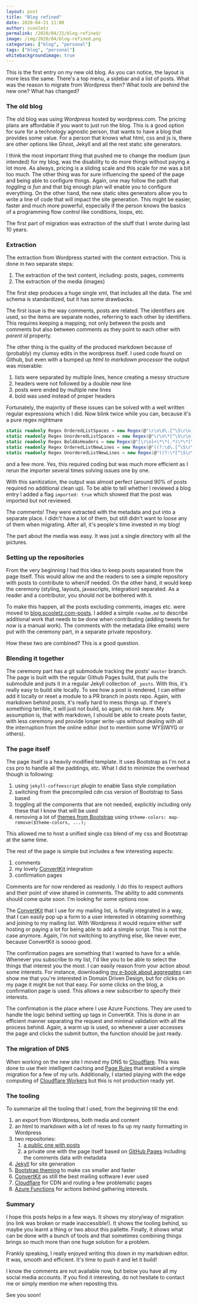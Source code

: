 ```yaml
---
layout: post
title: "Blog refined"
date: 2020-04-21 11:00
author: scooletz
permalink: /2020/04/21/blog-refined/
image: /img/2020/04/blog-refined.png
categories: ["blog", "personal"]
tags: ["blog", "personal"]
whitebackgroundimage: true
---
```


This is the first entry on my new old blog. As you can notice, the layout is more less the same. There's a top menu, a sidebar and a list of posts. What was the reason to migrate from Wordpress then? What tools are behind the new one? What has changed?

### The old blog

The old blog was using _Wordpress_ hosted by wordpress.com. The pricing plans are affordable if you want to just run the blog. This is a good option for sure for  a technology agnostic person, that wants to have a blog that provides some value. For a person that knows what html, css and js is, there are other options like Ghost, Jekyll and all the rest static site generators.

I think the most important thing that pushed me to change the medium (pun intended) for my blog, was the disability to do more things without paying a lot more. As always, pricing is a sliding scale and this scale for me was a bit too much. The other thing was for sure influencing the speed of the page and being able to configure things. Again, one may follow the path that _toggling is fun_ and that big enough plan will enable you to configure everything. On the other hand, the new static sites generators allow you to write a line of code that will impact the site generation. This might be easier, faster and much more powerful, especially if the person knows the basics of a programming flow control like conditions, loops, etc.

The first part of migration was extraction of the stuff that I wrote during last 10 years.

### Extraction

The extraction from Wordpress started with the content extraction. This is done in two separate steps:

1. The extraction of the text content, including: posts, pages, comments
1. The extraction of the media (images)

The first step produces a huge single xml, that includes all the data. The xml schema is standardized, but it has some drawbacks.

The first issue is the way comments, posts are related. The identifiers are used, so the items are separate nodes, referring to each other by identifiers. This requires keeping a mapping, not only between the posts and comments but also between comments as they point to each other with _parent id_ property.

The other thing is the quality of the produced markdown because of (probably) my clumsy edits in the wordpress itself. I used code found on Github, but even with a bumped up _html to markdown processor_ the output was miserable:

1. lists were separated by multiple lines, hence creating a messy structure
1. headers were not followed by a double new line
1. posts were ended by multiple new lines
1. bold was used instead of proper headers

Fortunately, the majority of these issues can be solved with a well written regular expressions which I did. Now blink twice while you can, because it's a pure regex nightmare

```csharp
static readonly Regex OrderedListSpaces = new Regex(@"\r\n\d\.[^\S\r\n]{1,3}", Flags);
static readonly Regex UnorderedListSpaces = new Regex(@"\r\n\*[^\S\r\n]{1,3}", Flags);
static readonly Regex BoldAsHeaders = new Regex(@"[\r\n]+\*\*(.*)\*\*[\r\n]+", Flags);
static readonly Regex OrderedListNewLines = new Regex(@"((?:\d\.[^\S\r\n].+[\r\n]+)+)", Flags);
static readonly Regex UnorderedListNewLines = new Regex(@"((?:\*[^\S\r\n].+[\r\n]+)+)", Flags);
```

and a few more. Yes, this required coding but was much more efficient as I rerun the importer several times solving issues one by one.

With this sanitization, the output was almost perfect (around 90% of posts required no additional clean up). To be able to tell whether I reviewed a blog entry I added a flag `imported: true` which showed that the post was imported but not reviewed.

The comments! They were extracted with the metadata and put into a separate place. I didn't have a lot of them, but still didn't want to loose any of them when migrating. After all, it's people's time invested in my blog!

The part about the media was easy. It was just a single directory with all the pictures.

### Setting up the repositories

From the very beginning I had this idea to keep posts separated from the page itself. This would allow me and the readers to see a simple repository with posts to contribute to when/if needed. On the other hand, it would keep the ceremony (styling, layouts, javascripts, integration) separated. As a reader and a contributor, you should not be bothered with it. 

To make this happen, all the posts excluding comments, images etc. were moved to [blog.scooletz.com-posts](https://github.com/Scooletz/blog.scooletz.com-posts). I added a simple `readme.md` to describe additional work that needs to be done when contributing (adding tweets for now is a manual work). The comments with the metadata (like emails) were put with the ceremony part, in a separate private repository.

How these two are combined? This is a good question.

### Blending it together

The ceremony part has a git submodule tracking the posts' `master` branch. The page is built with the regular Github Pages build, that pulls the submodule and puts it in a regular Jekyll collection of `_posts`. With this, it's really easy to build site locally. To see how a post is rendered, I  can either add it locally or reset a module to a PR branch in posts repo. Again, with markdown behind posts, it's really hard to mess things up. If there's something terrible, it will just not build, so again, no risk here. My assumption is, that with markdown, I should be able to create posts faster, with less ceremony and provide longer write-ups without dealing with all the interruption from the online editor (not to mention some WYSIWYG or others).

### The page itself

The page itself is a heavily modified template. It uses Bootstrap as I'm not a css pro to handle all the paddings, etc. What I did to minimize the overhead though is following:

1. using `jekyll-coffeescript` plugin to enable Sass style compilation
1. switching from the precompiled cdn css version of Bootstrap to Sass based
1. toggling all the components that are not needed, explicitly including only these that I know that will be used
1. removing a lot of [themes from Bootstrap](https://getbootstrap.com/docs/4.1/getting-started/theming/) using `$theme-colors: map-remove($theme-colors, ...);`

This allowed me to host a unified single css blend of my css and Bootstrap at the same time.

The rest of the page is simple but includes a few interesting aspects:

1. comments
1. my lovely [ConvertKit](https://app.convertkit.com/users/signup?plan=free-limited&lmref=aGwayg) integration
1. confirmation pages

Comments are for now rendered as readonly. I do this to respect authors and their point of view shared in comments. The ability to add comments should come quite soon. I'm looking for some options now.

The [ConvertKit](https://app.convertkit.com/users/signup?plan=free-limited&lmref=aGwayg) that I use for my mailing list, is finally integrated in a way, that I can easily pop up a form to a user interested in obtaining something and joining to my mailing list. With Wordpress it would require either self hosting or paying a lot for being able to add a simple script. This is not the case anymore. Again, I'm not switching to anything else, like never ever, because ConvertKit is soooo good.

The confirmation pages are something that I wanted to have for a while. Whenever you subscribe to my list, I'd like you to be able to select the things that interest you the most. I can easily reason from your action about some interests. For instance, downloading [my e-book about aggregates](https://masterofaggregates.com) can show me that you're interested in Domain Driven Design, but for clicks on my page it might be not that easy. For some clicks on the blog, a confirmation page is used. This allows a new subscriber to specify their interests.

The confirmation is the place where I use Azure Functions. They are used to handle the logic behind setting up tags in ConvertKit. This is done in an efficient manner separating the request and minimal validation with all the process behind. Again, a warm up is used, so whenever a user accesses the page and clicks the submit button, the function should be just ready.

### The migration of DNS

When working on the new site I moved my DNS to [Cloudflare](https://www.cloudflare.com). This was done to use their intelligent caching and [Page Rules](https://www.cloudflare.com/features-page-rules/) that enabled a simple migration for a few of my urls. Additionally, I started playing with the edge computing of [Cloudflare Workers](https://workers.cloudflare.com/) but this is not production ready yet.

### The tooling

To summarize all the tooling that I used, from the beginning till the end:

1. an export from Wordpress, both media and content
1. an html to markdown with a lot of rexes to fix up my nasty formatting in Wordpress
1. two repositories:
   1. [a public one with posts](https://github.com/Scooletz/blog.scooletz.com-posts)
   1. a private one with the page itself based on [GitHub Pages](https://pages.github.com/) including the comments data with metadata
1. [Jekyll](https://jekyllrb.com) for site generation
1. [Bootstrap theming](https://getbootstrap.com/docs/4.1/getting-started/theming/) to make css smaller and faster
1. [ConvertKit](https://app.convertkit.com/users/signup?plan=free-limited&lmref=aGwayg) as still the best mailing software I ever used
1. [Cloudflare](https://www.cloudflare.com) for CDN and routing a few problematic pages
1. [Azure Functions](https://azure.microsoft.com/en-us/services/functions/) for actions behind gathering interests.

### Summary

I hope this posts helps in a few ways. It shows my story/way of migration (no link was broken or made inaccessible!). It shows the tooling behind, so maybe you learnt a thing or two about this pallette. Finally, it shows what can be done with a bunch of tools and that sometimes combining things brings so much more than one huge solution for a problem.

Frankly speaking, I really enjoyed writing this down in my markdown editor. It was, smooth and efficient. It's time to push it and let it build!

I know the comments are not available now, but below you have all my social media accounts. If you find it interesting, do not hesitate to contact me or simply mention me when reposting this. 

See you soon!
